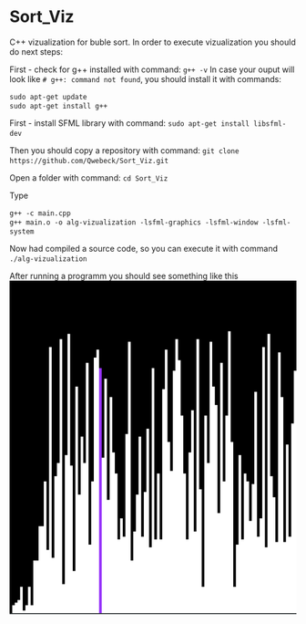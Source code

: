 # Sort_Viz
C++ vizualization for buble sort.
In order to execute vizualization you should do next steps:

First - check for g++ installed with command:
`g++ -v`
In case your ouput will look like `# g++: command not found`, you should install it with commands:
```
sudo apt-get update
sudo apt-get install g++
```
First - install SFML library with command:
`sudo apt-get install libsfml-dev`

Then you should copy a repository with command:
`git clone https://github.com/Qwebeck/Sort_Viz.git`

Open a folder with command:
`cd Sort_Viz`

Type 
``` 
g++ -c main.cpp
g++ main.o -o alg-vizualization -lsfml-graphics -lsfml-window -lsfml-system
```
Now had compiled a source code, so you can execute it with command `./alg-vizualization`

After running a programm you should see something like this
![img](.illustration.png)

